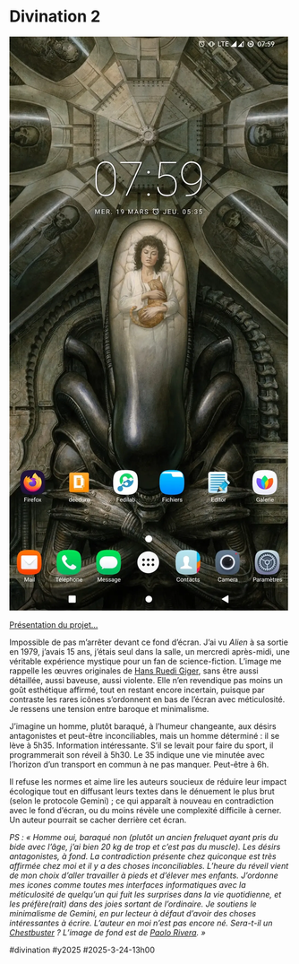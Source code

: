 # Divination 2

![Phone 2](_i/002.webp)

[Présentation du projet…](https://tcrouzet.com/2025/03/20/mythologies-de-poche/)

Impossible de pas m’arrêter devant ce fond d’écran. J’ai vu *Alien* à sa sortie en 1979, j’avais 15 ans, j’étais seul dans la salle, un mercredi après-midi, une véritable expérience mystique pour un fan de science-fiction. L’image me rappelle les œuvres originales de [Hans Ruedi Giger](https://fr.wikipedia.org/wiki/Hans_Ruedi_Giger), sans être aussi détaillée, aussi baveuse, aussi violente. Elle n’en revendique pas moins un goût esthétique affirmé, tout en restant encore incertain, puisque par contraste les rares icônes s’ordonnent en bas de l’écran avec méticulosité. Je ressens une tension entre baroque et minimalisme.

J’imagine un homme, plutôt baraqué, à l’humeur changeante, aux désirs antagonistes et peut-être inconciliables, mais un homme déterminé : il se lève à 5h35. Information intéressante. S’il se levait pour faire du sport, il programmerait son réveil à 5h30. Le 35 indique une vie minutée avec l’horizon d’un transport en commun à ne pas manquer. Peut-être à 6h.

Il refuse les normes et aime lire les auteurs soucieux de réduire leur impact écologique tout en diffusant leurs textes dans le dénuement le plus brut (selon le protocole Gemini) ; ce qui apparaît à nouveau en contradiction avec le fond d’écran, ou du moins révèle une complexité difficile à cerner. Un auteur pourrait se cacher derrière cet écran.

*PS : « Homme oui, baraqué non (plutôt un ancien freluquet ayant pris du bide avec l’âge, j’ai bien 20 kg de trop et c’est pas du muscle). Les désirs antagonistes, à fond. La contradiction présente chez quiconque est très affirmée chez moi et il y a des choses inconciliables. L’heure du réveil vient de mon choix d’aller travailler à pieds et d’élever mes enfants. J’ordonne mes icones comme toutes mes interfaces informatiques avec la méticulosité de quelqu’un qui fuit les surprises dans la vie quotidienne, et les préfère(rait) dans des joies sortant de l’ordinaire. Je soutiens le minimalisme de Gemini, en pur lecteur à défaut d’avoir des choses intéressantes à écrire. L’auteur en moi n’est pas encore né. Sera-t-il un [Chestbuster](https://fr.wikipedia.org/wiki/Alien_(cr%C3%A9ature)#Chestburster) ? L’image de fond est de [Paolo Rivera](https://shop.paolorivera.com/product/alien-priority-one). »* 

#divination #y2025 #2025-3-24-13h00
